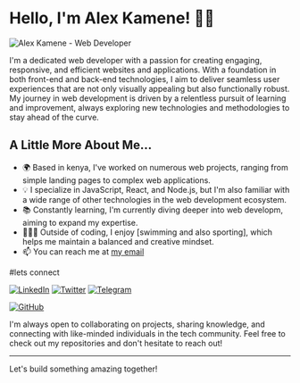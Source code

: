 # Hello, I'm Alex Kamene! 👨‍💻

![Alex Kamene - Web Developer](https://img.lovepik.com/photo/50077/3692.jpg_wh860.jpg)

I'm a dedicated web developer with a passion for creating engaging, responsive, and efficient websites and applications. With a foundation in both front-end and back-end technologies, I aim to deliver seamless user experiences that are not only visually appealing but also functionally robust. My journey in web development is driven by a relentless pursuit of learning and improvement, always exploring new technologies and methodologies to stay ahead of the curve.

## A Little More About Me...

- 🌍 Based in kenya, I've worked on numerous web projects, ranging from simple landing pages to complex web applications.
- 💡 I specialize in JavaScript, React, and Node.js, but I'm also familiar with a wide range of other technologies in the web development ecosystem.
- 📚 Constantly learning, I'm currently diving deeper into web developm, aiming to expand my expertise.
- 👨‍👩‍👧 Outside of coding, I enjoy [swimming and also sporting], which helps me maintain a balanced and creative mindset.
- 📫  You can reach me at [my email](mailto:kamenealexmumo@gmail.com)


#lets connect

[![LinkedIn](https://img.shields.io/badge/LinkedIn-Alex_Kamene-blue?style=flat-square&logo=linkedin)](https://www.linkedin.com/in/alex-kamene-0003932b6)
  [![Twitter](https://img.shields.io/badge/Twitter-@AlexKamene-blue?style=flat-square&logo=twitter)](https://twitter.com/alexkamene)
[![Telegram](https://img.shields.io/badge/Telegram-AlexKamene-blue?style=flat-square&logo=telegram)](https://t.me/alexkamene1)

  [![GitHub](https://img.shields.io/badge/GitHub-AlexKamene-lightgrey?style=flat-square&logo=github)](https://github.com/AlexKamene)


I'm always open to collaborating on projects, sharing knowledge, and connecting with like-minded individuals in the tech community. Feel free to check out my repositories and don't hesitate to reach out!

---

Let's build something amazing together!


